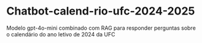 # Chatbot-calend-rio-ufc-2024-2025
Modelo gpt-4o-mini combinado com RAG para responder perguntas sobre o calendário do ano letivo de 2024 da UFC 

